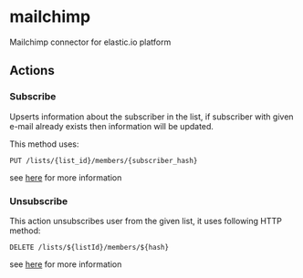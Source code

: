 # mailchimp
Mailchimp connector for elastic.io platform

## Actions

### Subscribe

Upserts information about the subscriber in the list, 
if subscriber with given e-mail already exists
 then information will be updated.
 
 This method uses:
  
````PUT /lists/{list_id}/members/{subscriber_hash}````
 
see [here](http://developer.mailchimp.com/documentation/mailchimp/reference/lists/members/#edit-put_lists_list_id_members_subscriber_hash) 
for more information

### Unsubscribe

This action unsubscribes user from the given list, it uses following HTTP method:

```DELETE /lists/${listId}/members/${hash}```

see [here](http://developer.mailchimp.com/documentation/mailchimp/reference/lists/members/#delete-delete_lists_list_id_members_subscriber_hash)
for more information